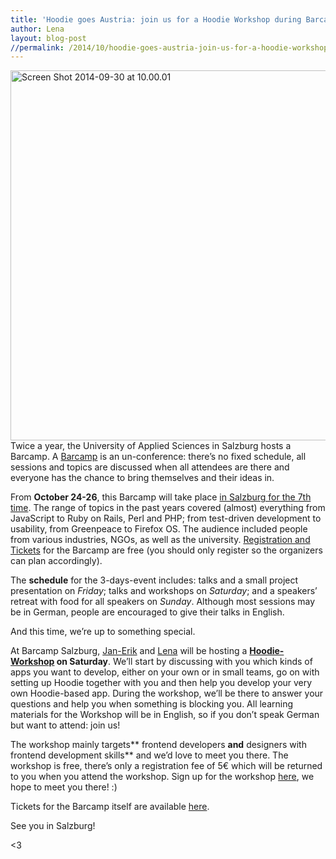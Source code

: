 ```yaml
---
title: 'Hoodie goes Austria: join us for a Hoodie Workshop during Barcamp Salzburg!'
author: Lena
layout: blog-post
//permalink: /2014/10/hoodie-goes-austria-join-us-for-a-hoodie-workshop-during-barcamp-salzburg/
---
```


[<img class="alignnone size-full wp-image-1770" src="http://blog.hood.ie/wp-content/uploads/2014/09/Screen-Shot-2014-09-30-at-10.00.01.png" alt="Screen Shot 2014-09-30 at 10.00.01" width="1278" height="592" />][1]
Twice a year, the University of Applied Sciences in Salzburg hosts a Barcamp. A [Barcamp][2] is an un-conference: there&#8217;s no fixed schedule, all sessions and topics are discussed when all attendees are there and everyone has the chance to bring themselves and their ideas in.

From **October 24-26**, this Barcamp will take place [in Salzburg for the 7th time][1]. The range of topics in the past years covered (almost) everything from JavaScript to Ruby on Rails, Perl and PHP; from test-driven development to usability, from Greenpeace to Firefox OS. The audience included people from various industries, NGOs, as well as the university. [Registration and Tickets][3] for the Barcamp are free (you should only register so the organizers can plan accordingly).

The **schedule** for the 3-days-event includes: talks and a small project presentation on *Friday*; talks and workshops on *Saturday*; and a speakers&#8217; retreat with food for all speakers on *Sunday*. Although most sessions may be in German, people are encouraged to give their talks in English.

And this time, we&#8217;re up to something special.

At Barcamp Salzburg, [Jan-Erik][4] and [Lena][5] will be hosting a **[Hoodie-Workshop][6] on Saturday**. We&#8217;ll start by discussing with you which kinds of apps you want to develop, either on your own or in small teams, go on with setting up Hoodie together with you and then help you develop your very own Hoodie-based app. During the workshop, we&#8217;ll be there to answer your questions and help you when something is blocking you. All learning materials for the Workshop will be in English, so if you don&#8217;t speak German but want to attend: join us!

The workshop mainly targets** frontend developers **and** designers with frontend development skills** and we&#8217;d love to meet you there. The workshop is free, there&#8217;s only a registration fee of 5€ which will be returned to you when you attend the workshop. Sign up for the workshop [here][7], we hope to meet you there! :)

Tickets for the Barcamp itself are available [here][3].

See you in Salzburg!

<3

[1]: https://barcamp-sbg.at/
[2]: http://en.wikipedia.org/wiki/BarCamp
[3]: https://barcamp-sbg.at/#tickets
[4]: http://twitter.com/badboy_
[5]: http://twitter.com/lrnrd
[6]: https://barcamp-sbg.at/#hoodie
[7]: https://ti.to/concat/barcamp2014?release_id=flytcjmhntw
